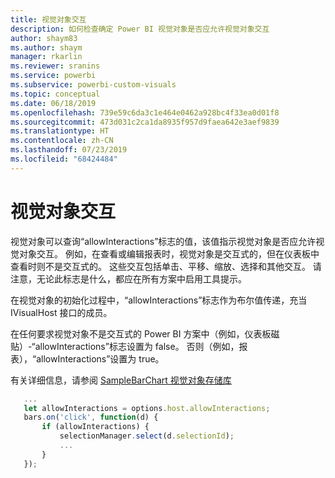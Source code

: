 ```yaml
---
title: 视觉对象交互
description: 如何检查确定 Power BI 视觉对象是否应允许视觉对象交互
author: shaym83
ms.author: shaym
manager: rkarlin
ms.reviewer: sranins
ms.service: powerbi
ms.subservice: powerbi-custom-visuals
ms.topic: conceptual
ms.date: 06/18/2019
ms.openlocfilehash: 739e59c6da3c1e464e0462a928bc4f33ea0d01f8
ms.sourcegitcommit: 473d031c2ca1da8935f957d9faea642e3aef9839
ms.translationtype: HT
ms.contentlocale: zh-CN
ms.lasthandoff: 07/23/2019
ms.locfileid: "68424484"
---
```

# <a name="visuals-interactions"></a>视觉对象交互

视觉对象可以查询“allowInteractions”标志的值，该值指示视觉对象是否应允许视觉对象交互。
例如，在查看或编辑报表时，视觉对象是交互式的，但在仪表板中查看时则不是交互式的。
这些交互包括单击、平移、缩放、选择和其他交互。
请注意，无论此标志是什么，都应在所有方案中启用工具提示。

在视觉对象的初始化过程中，“allowInteractions”标志作为布尔值传递，充当 IVisualHost 接口的成员。

在任何要求视觉对象不是交互式的 Power BI 方案中（例如，仪表板磁贴）-“allowInteractions”标志设置为 false。
否则（例如，报表），“allowInteractions”设置为 true。

有关详细信息，请参阅 [SampleBarChart 视觉对象存储库](https://github.com/Microsoft/PowerBI-visuals-sampleBarChart/commit/59a47935d8f5272ce145fe804193599ddb7e2001)

```typescript
   ...
   let allowInteractions = options.host.allowInteractions;
   bars.on('click', function(d) {
       if (allowInteractions) {
           selectionManager.select(d.selectionId);
           ...
       }
   });
```
